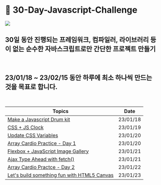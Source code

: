 # 🏃 30-Day-Javascript-Challenge


<img src="https://i.postimg.cc/vmnbQRNB/image.png">

<br/>

## 30일 동안 진행되는 프레임워크, 컴파일러, 라이브러리 등이 없는 순수한 자바스크립트로만 간단한 프로젝트 만들기

<br/>

## 23/01/18 ~ 23/02/15 동안 하루에 최소 하나씩 만드는 것을 목표로 합니다.

<br/>


|    **Topics**      |    **Date**   | 
| ----------------- | -------- |
|[Make a Javascript Drum kit](./1day/README.md) | 23/01/18 |
|[CSS + JS Clock](./2day/README.md) | 23/01/19 |
|[Update CSS Variables](./3day/README.md) | 23/01/20 |
|[Array Cardio Practice - Day 1 ](./4day/README.md) | 23/01/20 |
|[Flexbox + JavaScript Image Gallery ](./5day/README.md) | 23/01/21 |
|[Ajax Type Ahead with fetch() ](./6day/README.md) | 23/01/21 |
|[Array Cardio Practce - Day 2 ](./7day/README.md) | 23/01/22 |
|[Let's build something fun with HTML5 Canvas](./8day/README.md) | 23/01/23 |

